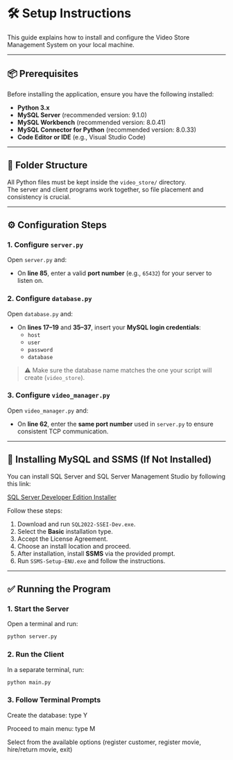 # 🛠️ Setup Instructions

This guide explains how to install and configure the Video Store Management System on your local machine.

---

## 📦 Prerequisites

Before installing the application, ensure you have the following installed:

- **Python 3.x**
- **MySQL Server** (recommended version: 9.1.0)
- **MySQL Workbench** (recommended version: 8.0.41)
- **MySQL Connector for Python** (recommended version: 8.0.33)
- **Code Editor or IDE** (e.g., Visual Studio Code)

---

## 📁 Folder Structure

All Python files must be kept inside the `video_store/` directory.  
The server and client programs work together, so file placement and consistency is crucial.

---

## ⚙️ Configuration Steps

### 1. Configure `server.py`

Open `server.py` and:

- On **line 85**, enter a valid **port number** (e.g., `65432`) for your server to listen on.

### 2. Configure `database.py`

Open `database.py` and:

- On **lines 17–19** and **35–37**, insert your **MySQL login credentials**:
  - `host`
  - `user`
  - `password`
  - `database`

> ⚠️ Make sure the database name matches the one your script will create (`video_store`).

### 3. Configure `video_manager.py`

Open `video_manager.py` and:

- On **line 62**, enter the **same port number** used in `server.py` to ensure consistent TCP communication.

---

## 🔄 Installing MySQL and SSMS (If Not Installed)

You can install SQL Server and SQL Server Management Studio by following this link:

[SQL Server Developer Edition Installer](https://go.microsoft.com/fwlink/p/?linkid=2215158&clcid=0x409&culture=en-us&country=us)

Follow these steps:

1. Download and run `SQL2022-SSEI-Dev.exe`.
2. Select the **Basic** installation type.
3. Accept the License Agreement.
4. Choose an install location and proceed.
5. After installation, install **SSMS** via the provided prompt.
6. Run `SSMS-Setup-ENU.exe` and follow the instructions.

---

## ✅ Running the Program

### 1. Start the Server

Open a terminal and run:

```bash
python server.py
```

### 2. Run the Client

In a separate terminal, run:

```bash
python main.py
```

### 3. Follow Terminal Prompts
   
Create the database: type Y

Proceed to main menu: type M

Select from the available options (register customer, register movie, hire/return movie, exit)
